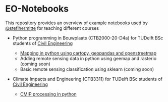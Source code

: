 # EO-Notebooks

This repository provides an overview of example notebooks used by [@steflhermitte](https://twitter.com/StefLhermitte) for teaching different courses

 * Python programming in Bouwplaats (CTB2000-20-D4a) for TUDelft BSc students of [Civil Engineering](https://www.tudelft.nl/en/education/programmes/bachelors/ct/bachelor-of-civil-engineering)
    * [Mapping in python using cartopy, geopandas and openstreetmap](PythonProgramming/RS_Notebook1_Mapping_in_python_2021.ipynb)
    * Adding remote sensing data in python using geemap and rasterio (coming soon)
    * Basic remote sensing classification using sklearn (coming soon)

 * Climate Impacts and Engineering (CTB3311) for TUDelft BSc students of [Civil Engineering](https://www.tudelft.nl/en/education/programmes/bachelors/ct/bachelor-of-civil-engineering)
    * [CMIP processing in python]()

